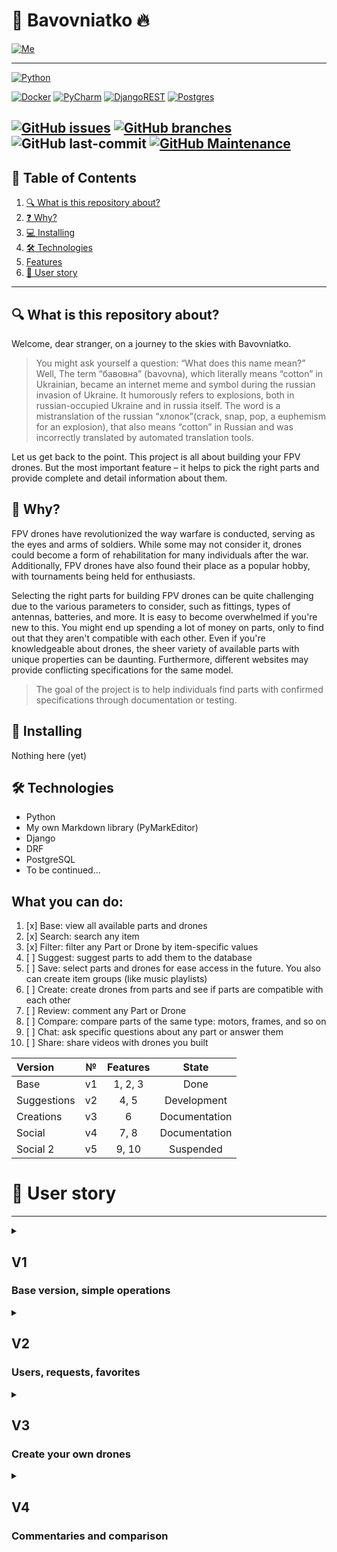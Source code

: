 
# 🚀 Bavovniatko 🔥
[![Me][user-badge]][user-url]

----

[![Python][python-badge]][python-url]

[![Docker][docker-badge]][docker-url]
[![PyCharm][pycharm-badge]][pycharm-url]
[![DjangoREST][django-rest-badge]][django-url]
[![Postgres][postgres-badge]][postgres-url]

[![GitHub issues][git-issues]][git-issues-url]
[![GitHub branches][git-branches]][git-url]
![GitHub last-commit][git-last-commit]
[![GitHub Maintenance][git-maintenance]][git-activity-url]
----
## 📝 Table of Contents
1. [🔍 What is this repository about?](#-what-is-this-repository-about)
2. [❓ Why?](#-why)
3. [💻 Installing](#-installing)
4. [🛠 Technologies](#-technologies)
5. [Features](#what-you-can-do)
6. [👤 User story](#-user-story)
____

## 🔍 What is this repository about?
Welcome, dear stranger, on a journey to the skies with Bavovniatko.

> You might ask yourself a question: “What does this name mean?” Well, The term “бавовна” (bavovna), which literally means “cotton” in Ukrainian, became an internet meme and symbol during the russian invasion of Ukraine. It humorously refers to explosions, both in russian-occupied Ukraine and in russia itself. The word is a mistranslation of the russian “хлопок”(crack, snap, pop, a euphemism for an explosion), that also means “cotton” in Russian and was incorrectly translated by automated translation tools.

Let us get back to the point.
This project is all about building your FPV drones. 
But the most important feature –
it helps to pick the right parts and provide complete and detail information about them.  

## 🤔 Why?
FPV drones have revolutionized the way warfare is conducted, serving as the eyes and arms of soldiers. While some may not consider it, drones could become a form of rehabilitation for many individuals after the war. Additionally, FPV drones have also found their place as a popular hobby, with tournaments being held for enthusiasts.

Selecting the right parts for building FPV drones can be quite challenging due to the various parameters to consider,
such as fittings, types of antennas, batteries, and more.
It is easy to become overwhelmed if you're new to this.
You might end up spending a lot of money on parts, only to find out that they aren't compatible with each other.
Even if you're knowledgeable about drones, the sheer variety of available parts with unique properties can be daunting.
Furthermore, different websites may provide conflicting specifications for the same model.

> The goal of the project is to help individuals find parts with confirmed specifications through documentation or testing.


## 🐒 Installing
Nothing here (yet)

## 🛠 Technologies
* Python
* My own Markdown library (PyMarkEditor)
* Django
* DRF
* PostgreSQL
* To be continued...

## What you can do:
1. [x] Base: view all available parts and drones
2. [x] Search: search any item 
3. [x] Filter: filter any Part or Drone by item-specific values
4. [ ] Suggest: suggest parts to add them to the database
5. [ ] Save: select parts and drones for ease access in the future. You also can create item groups (like music playlists)
6. [ ] Create: create drones from parts and see if parts are compatible with each other
7. [ ] Review: comment any Part or Drone
8. [ ] Compare: compare parts of the same type: motors, frames, and so on
9. [ ] Chat: ask specific questions about any part or answer them
10. [ ] Share: share videos with drones you built

| Version     | №  | Features |     State     |
|:------------|:--:|:--------:|:-------------:|
| Base        | v1 | 1, 2, 3  |     Done      |
| Suggestions | v2 |   4, 5   |  Development  |
| Creations   | v3 |    6     | Documentation |
| Social      | v4 |   7, 8   | Documentation |
| Social 2    | v5 |  9, 10   |   Suspended   |


# 👤 User story
____


<details>
<summary>

## V1
### Base version, simple operations

</summary>

## `Anonymous`
1. As an `Anonymous`, I can use public API or website to retrieve detailed information about any Part or Drone in the database
2. As an `Anonymous`, I can use public API or website to retrieve a list of Parts or Drones in the database
3. As an `Anonymous`, I can use public API or website to retrieve a list of Parts or Drones in the database, filtered by category or category-specific values
4. As an `Anonymous`, I can use public API or website to search for Part or Drone and retrieve a list of results

## `Administrator`
1. As an `Administrator`, I can do everything `Anonymous` does
2. As an `Administrator`, I can use Django admin website do manage database
3. As an `Administrator`, I can CRUD any Part
4. As an `Administrator`, I can CRUD any Drone

</details>


<details>
<summary>

## V2
### Users, requests, favorites

</summary>

## `Anonymous`
1. As an `Anonymous`, I can do everything I could do in a V1

2. As an `Anonymous`, I can create my account using email, username, password, name, and surname
3. As an `Anonymous`, I can log in into my account using username and password 

## `User`
1. As a `User`, I can do everything `Anonymous` does
2. As a `User`, I can log out
3. As a `User`, I can make **Suggestion request** for any type of Part to add into the database
4. As a `User`, I can add commentary and files to my **Suggestion request**
5. As a `User`, I can view all my **Suggestion request** and their statuses (_pending_, _denied_, _approved_) on a separate page
6. As a `User`, I can view commentary to the _status_ if it exists, that is if `Administrator` denied it, I can see the reason
7. As a `User`, I can edit any of my unapproved **Suggestion request**
8. As a `User`, I can reopen any of my _denied_ **Suggestion request** with updated information
9. As a `User`, I can delete any of my **Suggestion request**, regardless of _status_
10. As a `User`, I can make **Change request** to any part that is if you spot a mistake or information is not completed

11. As a `User`, I can add Part to the list of favorites. This list will be displayed as `Favorite`, will be default for each `User` and couldn't be deleted or renamed by me
12. As a `User`, I can create **Part list** with any name to contain any Parts
13. As a `User`, I can edit or delete **Part list**, created by me
14. As a `User`, I can view any of my **Part list**
15. As a `User`, I can add Parts to any of my **Part list**
16. As a `User`, I can remove any Part from any of my **Part list**

## `Administrator`
1. As an `Administrator`, I can do everything I could do in a V1

2. As an `Administrator`, I can do everything `User` does
3. As an `Administrator`, I can CRUD any `User`
4. As an `Administrator`, I can CRUD any **Suggestion request**
5. As an `Administrator`, I can CRUD any **Part list**
6. As an `Administrator`, I can view all **Suggestion request**
7. As an `Administrator`, I can accept **Suggestion request**, so that Part will be added to the database
8. As an `Administrator`, I can deny **Suggestion request**, that is Part won't be added to the database and `User`, who sent the request, will be notified and view the reason
9. As an `Administrator`, I can view all **Change request** and change Part if necessary

</details>


<details>
<summary>

## V3
### Create your own drones

</summary>

## `Anonymous`
1. As an `Anonymous`, I can do everything I could do in a V2

## `User`
1. As a `User`, I can do everything I could do in a V2

2. As a `User`, I can view other people's profiles and _public_ drones they created
3. As a `User`, I can read _public_ drones from people's profiles
4. As a `User`, I can any Drone on the website
5. As a `User`, I can get the list of all my liked Drones
6. As a `User`, I can remove like from any Drone on the website

7. As a `User`, I can view all _public_ Drones created by any `User`
8. As a `User`, I can read any _public_ Drone created any `User`
9. As a `User`, I can filter all _public_ Drones by specifications
10. As a `User`, I can filter all _public_ Drones by completion
11. As a `User`, I can create a new drone with any available Parts. Those drones are _private_ by default. Might not be completed completely
12. As a `User`, I can change visibility of my Drone to _public_ or _private_
13. As a `User`, I can get a warning if Parts aren't compatible with each other. This warning can be disabled. 
Users might send **False error** request with detailed information. Not compatible parts will be displayed with a yellow error triangle
14. As a `User`, I can see a notification if Drone is not completed by any number of Parts
15. As a `User`, I can edit my Drone
16. As a `User`, I can delete my Drone

## `Administrator`
1. As an `Administrator`, I can do everything I could do in a V2
2. As an `Administrator`, I can CRUD any Drone, created by any `User`
3. As an `Administrator`, I can view all **False error** requests and accept or deny it

</details>


<details>
<summary>

## V4
### Commentaries and comparison

</summary>

## `Anonymous`
1. As an `Anonymous`, I can do everything I could do in a V3

2. As an `Anonymous`, I can read all comments on any part using website

3. As an `Anonymous`, I can compare Parts on the website; that is, I can compare multiple Motors, Cameras, and so on. I couldn't compare different parts, for example, Camera and Motor
4. As an `Anonymous`, I can select which Parts I want to compare from the search list

## `User`
1. As a `User`, I can do everything I could do in a V3

2. As a `User`, I can write a `Comment` to any Part
3. As a `User`, I can reply to any `Comment`
4. As a `User`, I can delete my `Comment`
5. As a `User`, I can get notification to app and email if any `User` replies to my `Comment`
6. As a `User`, I can disable email notifications in settings
7. As a `User`, I can view all Parts I commented on my profile page
8. As a `User`, I can view my comment highlighted on the Part page
9. As a `User`, I can see the number of `Comment` to each Part on the search page results


## `Administrator`
1. As an `Administrator`, I can do everything I could do in a V3

2. As an `Administrator`, I can view any `Comment` in the database 
3. As an `Administrator`, I can delete any `Comment` in the database

4. As an `Administrator`, I can block any `User` in the database, so that they will not be able to use their credentials to create a new account or log in to existing
5. As an `Administrator`, I can unblock any `User` in the database

</details>

[user-badge]: https://img.shields.io/badge/Palibrix-DD9623?style=plastic
[user-url]: https://github.com/Palibrix

[django-rest-badge]: https://img.shields.io/badge/DJANGO-REST-ff1709?style=for-the-badge&logo=django&logoColor=white&color=ff1709&labelColor=gray
[django-url]: https://www.djangoproject.com/
[docker-badge]: https://img.shields.io/badge/docker-%230db7ed.svg?style=for-the-badge&logo=docker&logoColor=white
[docker-url]: https://docker.com/
[postgres-badge]: https://img.shields.io/badge/postgres-%23316192.svg?style=for-the-badge&logo=postgresql&logoColor=white
[postgres-url]: https://www.postgresql.org/
[pycharm-badge]: https://img.shields.io/badge/pycharm-143?style=for-the-badge&logo=pycharm&logoColor=black&color=black&labelColor=green
[pycharm-url]: https://www.jetbrains.com/pycharm/
[python-badge]: http://ForTheBadge.com/images/badges/made-with-python.svg
[python-url]: https://www.python.org/

[git-activity-url]: https://GitHub.com/Palibrix/Bavovniatko/graphs/commit-activity
[git-branches]: https://badgen.net/github/branches/Palibrix/Bavovniatko
[git-issues-url]: https://github.com/Palibrix/Bavovniatko/
[git-issues]: https://img.shields.io/github/issues/Palibrix/Bavovniatko
[git-last-commit]: https://img.shields.io/github/last-commit/Palibrix/Bavovniatko
[git-maintenance]: https://img.shields.io/badge/Maintained%3F-yes-green.svg
[git-url]: https://github.com/Palibrix/Bavovniatko/